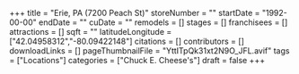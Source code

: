 +++
title = "Erie, PA (7200 Peach St)"
storeNumber = ""
startDate = "1992-00-00"
endDate = ""
cuDate = ""
remodels = []
stages = []
franchisees = []
attractions = []
sqft = ""
latitudeLongitude = ["42.04958312","-80.09422148"]
citations = []
contributors = []
downloadLinks = []
pageThumbnailFile = "YttITpQk31xt2N9O_JFL.avif"
tags = ["Locations"]
categories = ["Chuck E. Cheese's"]
draft = false
+++
